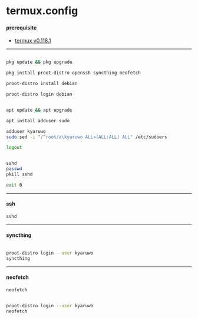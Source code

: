 # termux.config

#### prerequisite

- [termux v0.118.1](https://github.com/termux/termux-app/releases/download/v0.118.1/termux-app_v0.118.1+github-debug_universal.apk)

---

```bash

pkg update && pkg upgrade

pkg install proot-distro openssh syncthing neofetch

proot-distro install debian

```

```bash
proot-distro login debian
```

```bash

apt update && apt upgrade

apt install adduser sudo

adduser kyaruwo
sudo sed -i "/^root/a\kyaruwo ALL=(ALL:ALL) ALL" /etc/sudoers

logout

```

```bash

sshd
passwd
pkill sshd

exit 0

```

---

#### ssh

```bash
sshd
```

---

#### syncthing

```bash

proot-distro login --user kyaruwo
syncthing

```

---

#### neofetch

```bash
neofetch
```

```bash

proot-distro login --user kyaruwo
neofetch

```
